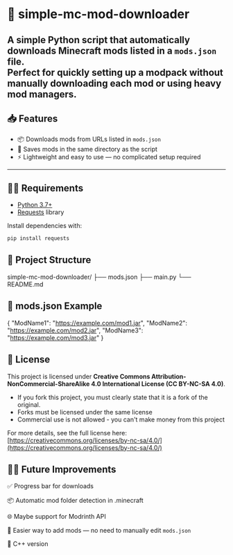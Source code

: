 # 🧰 simple-mc-mod-downloader


A simple Python script that automatically downloads Minecraft mods listed in a `mods.json` file.  
Perfect for quickly setting up a modpack **without manually downloading each mod or using heavy mod managers**.
---

## 📥 Features

- 📦 Downloads mods from URLs listed in `mods.json`  
- 💾 Saves mods in the same directory as the script  
- ⚡ Lightweight and easy to use — no complicated setup required

---

## 🧑‍💻 Requirements

- [Python 3.7+](https://www.python.org/downloads/)  
- [Requests](https://pypi.org/project/requests/) library

Install dependencies with:

```bash
pip install requests
```


## 📂 Project Structure

simple-mc-mod-downloader/
├── mods.json
├── main.py
└── README.md


## 🧾 mods.json Example

{
    "ModName1": "https://example.com/mod1.jar",
    "ModName2": "https://example.com/mod2.jar",
    "ModName3": "https://example.com/mod3.jar"
}


## 📜 License

This project is licensed under **Creative Commons Attribution-NonCommercial-ShareAlike 4.0 International License (CC BY-NC-SA 4.0)**.

 - If you fork this project, you must clearly state that it is a fork of the original.
 - Forks must be licensed under the same license
 - Commercial use is not allowed - you can't make money from this project

For more details, see the full license here: [https://creativecommons.org/licenses/by-nc-sa/4.0/](https://creativecommons.org/licenses/by-nc-sa/4.0/)


## 🧑‍🔧 Future Improvements

✅ Progress bar for downloads

📦 Automatic mod folder detection in .minecraft

🌐 Maybe support for Modrinth API

📝 Easier way to add mods — no need to manually edit `mods.json`

🚀 C++ version